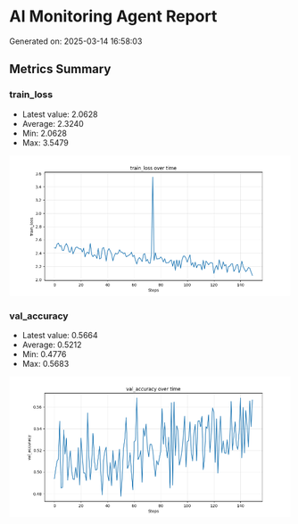 # AI Monitoring Agent Report

Generated on: 2025-03-14 16:58:03

## Metrics Summary

### train_loss
- Latest value: 2.0628
- Average: 2.3240
- Min: 2.0628
- Max: 3.5479

![train_loss Plot](reports/train_loss_plot.png)

### val_accuracy
- Latest value: 0.5664
- Average: 0.5212
- Min: 0.4776
- Max: 0.5683

![val_accuracy Plot](reports/val_accuracy_plot.png)

